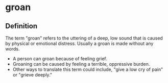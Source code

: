 # groan

## Definition

The term "groan" refers to the uttering of a deep, low sound that is caused by physical or emotional distress. Usually a groan is made without any words.

* A person can groan because of feeling grief.
* Groaning can be caused by feeling a terrible, oppressive burden.
* Other ways to translate this term could include, "give a low cry of pain" or "grieve deeply."